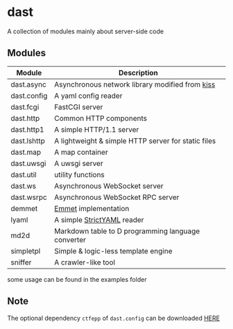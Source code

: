 # dast
A collection of modules mainly about server-side code

## Modules
| Module      | Description                                                                         |
| ----------- | ----------------------------------------------------------------------------------- |
| dast.async  | Asynchronous network library modified from [kiss](https://github.com/huntlabs/kiss) |
| dast.config | A yaml config reader                                                                |
| dast.fcgi   | FastCGI server                                                                      |
| dast.http   | Common HTTP components                                                              |
| dast.http1  | A simple HTTP/1.1 server                                                            |
| dast.lshttp | A lightweight & simple HTTP server for static files                                 |
| dast.map    | A map container                                                                     |
| dast.uwsgi  | A uwsgi server                                                                      |
| dast.util   | utility functions                                                                   |
| dast.ws     | Asynchronous WebSocket server                                                       |
| dast.wsrpc  | Asynchronous WebSocket RPC server                                                   |
| demmet      | [Emmet](https://emmet.io/) implementation                                           |
| lyaml       | A simple [StrictYAML](https://github.com/crdoconnor/strictyaml) reader              |
| md2d        | Markdown table to D programming language converter                                  |
| simpletpl   | Simple & logic-less template engine                                                 |
| sniffer     | A crawler-like tool                                                                 |

some usage can be found in the examples folder

## Note
The optional dependency `ctfepp` of `dast.config` can be downloaded [HERE](https://github.com/rikkimax/ctfepp)
